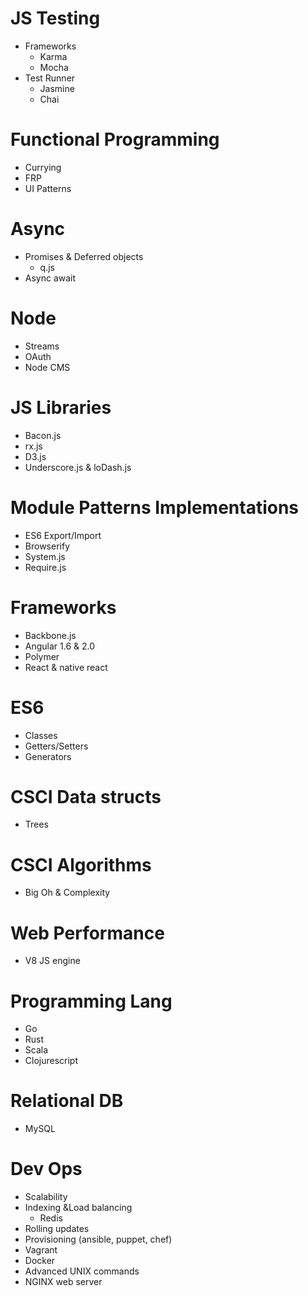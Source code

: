 # JS Testing
* Frameworks
	* Karma
	* Mocha
* Test Runner
	* Jasmine
	* Chai

# Functional Programming
* Currying
* FRP
* UI Patterns

# Async
* Promises & Deferred objects
	* q.js
* Async await

# Node
* Streams
* OAuth
* Node CMS

# JS Libraries
* Bacon.js
* rx.js
* D3.js
* Underscore.js & loDash.js

# Module Patterns Implementations
* ES6 Export/Import
* Browserify
* System.js
* Require.js

# Frameworks
* Backbone.js
* Angular 1.6 & 2.0
* Polymer
* React & native react

# ES6
* Classes
* Getters/Setters
* Generators

# CSCI Data structs
* Trees

# CSCI Algorithms
* Big Oh & Complexity

# Web Performance
* V8 JS engine

# Programming Lang
* Go
* Rust
* Scala
* Clojurescript

# Relational DB
* MySQL

# Dev Ops
* Scalability
* Indexing &Load balancing
	* Redis
* Rolling updates
* Provisioning (ansible, puppet, chef)
* Vagrant
* Docker
* Advanced UNIX commands
* NGINX web server
